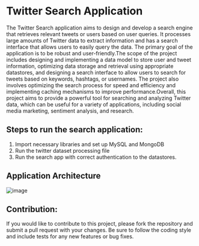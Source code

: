 # Twitter Search Application

The Twitter Search application aims to design and develop a search engine that retrieves relevant tweets or users based on user queries. It processes large amounts of Twitter data to extract information and has a search interface that allows users to easily query the data. The primary goal of the application is to be robust and user-friendly.The scope of the project includes designing and implementing a data model to store user and tweet information, optimizing data storage and retrieval using appropriate datastores, and designing a search interface to allow users to search for tweets based on keywords, hashtags, or usernames. The project also involves optimizing the search process for speed and efficiency and implementing caching mechanisms to improve performance.Overall, this project aims to provide a powerful tool for searching and analyzing Twitter data, which can be useful for a variety of applications, including social media marketing, sentiment analysis, and research.

## Steps to run the search application:

  1. Import necessary libraries and set up MySQL and MongoDB
  2. Run the twitter dataset processing file
  3. Run the search app with correct authentication to the datastores.

## Application Architecture

![image](https://user-images.githubusercontent.com/130589478/235381536-632d08a0-793a-4c8a-b1ec-d6d527fdb351.png)


## Contribution:

If you would like to contribute to this project, please fork the repository and submit a pull request with your changes. Be sure to follow the coding style and include tests for any new features or bug fixes.




